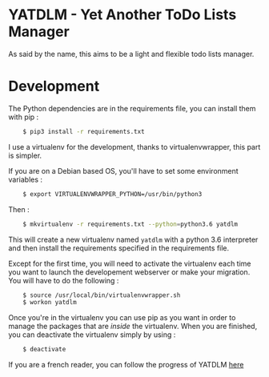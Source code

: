 # YATDLM - Yet Another ToDo Lists Manager

As said by the name, this aims to be a light and flexible todo lists manager.

# Development

The Python dependencies are in the requirements file, you can install them with pip :
```bash
    $ pip3 install -r requirements.txt
```

I use a virtualenv for the development, thanks to virtualenvwrapper, this part is simpler.

If you are on a Debian based OS, you'll have to set some environment variables :
```bash
    $ export VIRTUALENVWRAPPER_PYTHON=/usr/bin/python3
```

Then :
```bash
    $ mkvirtualenv -r requirements.txt --python=python3.6 yatdlm
```

This will create a new virtualenv named `yatdlm` with a python 3.6 interpreter and then install the requirements specified in the requirements file.

Except for the first time, you will need to activate the virtualenv each time you want to launch the developement webserver or make your migration. You will have to do the following :
```bash
    $ source /usr/local/bin/virtualenvwrapper.sh
    $ workon yatdlm
```

Once you're in the virtualenv you can use pip as you want in order to manage the packages that are *inside* the virtualenv. When you are finished, you can deactivate the virtualenv simply by using :
```bash
    $ deactivate
```

If you are a french reader, you can follow the progress of YATDLM [here](http://todo.wormholextreme.net/todo/lists/public/1/)